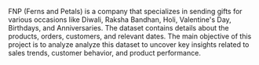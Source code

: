 FNP (Ferns and Petals) is a company that specializes in sending gifts for various occasions like Diwali, Raksha Bandhan, Holi, Valentine's Day, Birthdays, and
Anniversaries. The dataset contains details about the products, orders, customers, and relevant dates. The main objective of this project is to analyze analyze
this dataset to uncover key insights related to sales trends, customer behavior, and product performance.
